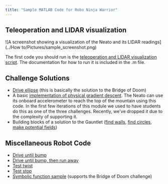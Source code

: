 ```yaml
---
title: "Sample MATLAB Code for Robo Ninja Warrior"
---
```


## Teleoperation and LIDAR visualization

![A screenshot showing a visualization of the Neato and its LIDAR readings](../How to/Pictures/sample_screenshot.png)

The first code you should run is the [teleoperation and LIDAR visualization script](teleopAndVisualizer.m).  The documentation for how to run it is included in the .m file.

## Challenge Solutions

* [Drive ellipse](driveEllipse.m) (this is basically the solution to the Bridge of Doom)
* A basic [implementation of physical gradient descent](hillClimbing.m).  The Neato can use its onboard accelerometer to reach the top of the mountain using this code.  In the first few iterations of this module we used to have students do this as one of the three challenges.  Recently, we've dropped it due to the complexity of supporting it.
* Building blocks of a solution to the Gauntlet ([find walls](findWalls.m), [find circles](findCircles.m), [make potential fields](makePotentials.m))

## Miscellaneous Robot Code

* [Drive until bump](driveUntilBump.m)
* [Drive until bump, then run away](driveUntilBumpThenRunAway.m)
* [Test twist](testTwist.m)
* [Test stop](testStop.m)
* [Symbolic function sample](symbolicFunExample.m) (supports the Bridge of Doom challenge)
